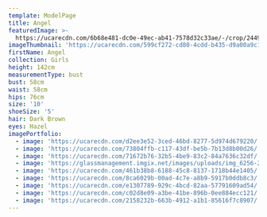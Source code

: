 ```yaml
---
template: ModelPage
title: Angel
featuredImage: >-
  https://ucarecdn.com/6b68e481-dc0e-49ec-ab41-7578d32c33ae/-/crop/2449x1352/0,56/-/preview/
imageThumbnail: 'https://ucarecdn.com/599cf272-cd80-4cdd-b435-d9a00a9c1f71/'
firstName: Angel
collection: Girls
height: 142cm
measurementType: bust
bust: 58cm
waist: 58cm
hips: 76cm
size: '10'
shoeSize: '5'
hair: Dark Brown
eyes: Hazel
imagePortfolio:
  - image: 'https://ucarecdn.com/d2ee3e52-3ced-46bd-8277-5d974d679220/'
  - image: 'https://ucarecdn.com/73804ffb-c117-43df-be5b-7b13d8b00d26/'
  - image: 'https://ucarecdn.com/71672b76-32b5-4be9-83c2-84a7636c32df/'
  - image: 'https://glassmanagement.imgix.net/images/uploads/img_6256-20.jpg'
  - image: 'https://ucarecdn.com/461b38b8-6188-45c8-8137-1718b44e1405/'
  - image: 'https://ucarecdn.com/8ca6029b-00ad-4c7e-a8b9-5917b0ddb8c3/'
  - image: 'https://ucarecdn.com/e1307789-929c-4bcd-82aa-57791609ad54/'
  - image: 'https://ucarecdn.com/c02d8e09-a3be-41be-896b-0ee884ecc121/'
  - image: 'https://ucarecdn.com/2158232b-663b-4912-a1b1-85616f7c8907/'
---
```



